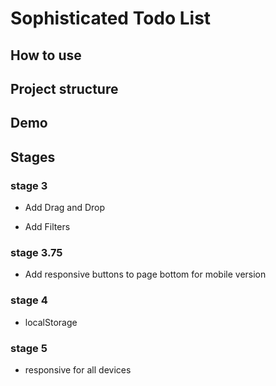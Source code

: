 # Sophisticated Todo List

## How to use
## Project structure
## Demo

## Stages

### stage 3
- Add Drag and Drop
+ Add Filters

### stage 3.75
- Add responsive buttons to page bottom for mobile version

### stage 4
- localStorage

### stage 5
- responsive for all devices